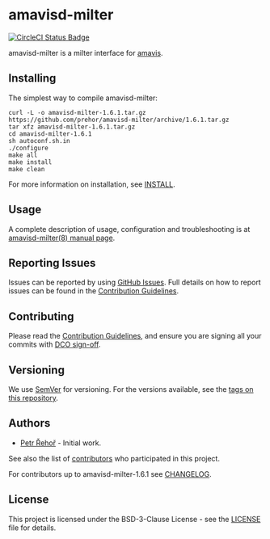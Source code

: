 # amavisd-milter

[![CircleCI Status Badge](https://circleci.com/gh/prehor/amavisd-milter.svg?style=shield&circle-token=e3c02b685cb35b8a4428e988d7874790a9409fe9)](https://circleci.com/gh/prehor/amavisd-milter)

amavisd-milter is a milter interface for [amavis](https://www.amavis.org).

## Installing

The simplest way to compile amavisd-milter:
```
curl -L -o amavisd-milter-1.6.1.tar.gz https://github.com/prehor/amavisd-milter/archive/1.6.1.tar.gz
tar xfz amavisd-milter-1.6.1.tar.gz
cd amavisd-milter-1.6.1
sh autoconf.sh.in
./configure
make all
make install
make clean
```

For more information on installation, see [INSTALL](INSTALL).

## Usage

A complete description of usage, configuration and troubleshooting is at
[amavisd-milter(8) manual page](AMAVISD-MILTER.md).

## Reporting Issues

Issues can be reported by using [GitHub Issues](/../../issues). Full details on
how to report issues can be found in the [Contribution Guidelines](CONTRIBUTING.md).

## Contributing

Please read the [Contribution Guidelines](CONTRIBUTING.md), and ensure you are
signing all your commits with
[DCO sign-off](CONTRIBUTING.md#developer-certification-of-origin-dco).

## Versioning

We use [SemVer](http://semver.org/) for versioning. For the versions available,
see the [tags on this repository](/../../tags).

## Authors

* [Petr Řehoř](https://github.com/prehor) - Initial work.

See also the list of
[contributors](https://github.com/prehor/amavisd-milter/contributors)
who participated in this project.

For contributors up to amavisd-milter-1.6.1 see [CHANGELOG](CHANGES).

## License

This project is licensed under the BSD-3-Clause License - see the
[LICENSE](LICENSE) file for details.
